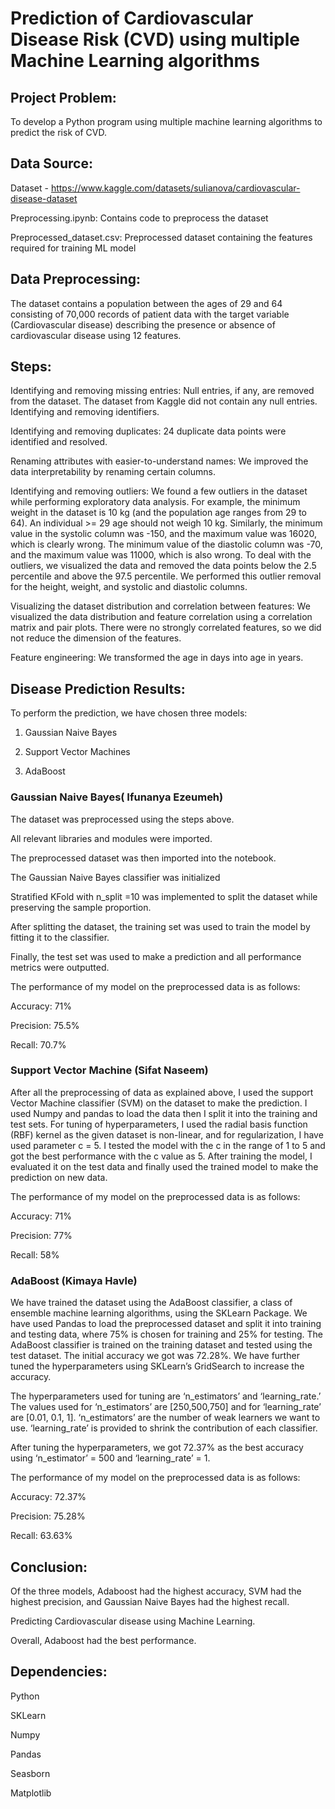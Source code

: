 # Prediction of Cardiovascular Disease Risk (CVD) using multiple Machine Learning algorithms

## Project Problem:
To develop a Python program using multiple machine learning algorithms to predict the risk of CVD.

## Data Source:
Dataset - https://www.kaggle.com/datasets/sulianova/cardiovascular-disease-dataset

Preprocessing.ipynb: Contains code to preprocess the dataset

Preprocessed_dataset.csv: Preprocessed dataset containing the features required for training ML model

## Data Preprocessing:

The dataset contains a population between the ages of 29 and 64 consisting of 70,000 records of patient data with the target variable (Cardiovascular disease) describing the presence or absence of cardiovascular disease using 12 features.

## Steps:
Identifying and removing missing entries: Null entries, if any, are removed from the dataset. The dataset from Kaggle did not contain any null entries.
Identifying and removing identifiers.

Identifying and removing duplicates: 24 duplicate data points were identified and resolved.

Renaming attributes with easier-to-understand names: We improved the data interpretability by renaming certain columns.

Identifying and removing outliers: We found a few outliers in the dataset while performing exploratory data analysis. For example, the minimum weight in the dataset is 10 kg (and the population age ranges from 29 to 64). An individual >= 29 age should not weigh 10 kg.
Similarly, the minimum value in the systolic column was -150, and the maximum value was 16020, which is clearly wrong. The minimum value of the diastolic column was -70, and the maximum value was 11000, which is also wrong.
To deal with the outliers, we visualized the data and removed the data points below the 2.5 percentile and above the 97.5 percentile. We performed this outlier removal for the height, weight, and systolic and diastolic columns.

Visualizing the dataset distribution and correlation between features: We visualized the data distribution and feature correlation using a correlation matrix and pair plots. There were no strongly correlated features, so we did not reduce the dimension of the features.

Feature engineering: We transformed the age in days into age in years.

## Disease Prediction Results: 
To perform the prediction, we have chosen three models:

1. Gaussian Naive Bayes 

2. Support Vector Machines

3. AdaBoost

### Gaussian Naive Bayes( Ifunanya Ezeumeh)
The dataset was preprocessed using the steps above. 

All relevant libraries and modules were imported.

The preprocessed dataset was then imported into the notebook.

The Gaussian Naive Bayes classifier was initialized

Stratified KFold with n_split =10 was implemented to split the dataset while preserving the sample proportion.

After splitting the dataset, the training set was used to train the model by fitting it to the classifier.

Finally, the test set was used to make a prediction and all performance metrics were outputted. 

The performance of my model on the preprocessed data is as follows:

Accuracy: 71%

Precision: 75.5%

Recall: 70.7%

### Support Vector Machine (Sifat Naseem)

After all the preprocessing of data as explained above, I used the support Vector Machine classifier (SVM) on the dataset to make the prediction. I used Numpy and pandas to load the data then I split it into the training and test sets. For tuning of hyperparameters, I used the radial basis function (RBF) kernel as the given dataset is non-linear, and for regularization, I have used parameter c = 5. I tested the model with the c in the range of 1 to 5 and got the best performance with the c value as 5. After training the model, I evaluated it on the test data and finally used the trained model to make the prediction on new data. 

The performance of my model on the preprocessed data is as follows:

Accuracy: 71%

Precision: 77%

Recall: 58%


### AdaBoost (Kimaya Havle)

We have trained the dataset using the AdaBoost classifier, a class of ensemble machine learning algorithms, using the SKLearn Package.
We have used Pandas to load the preprocessed dataset and split it into training and testing data, where 75% is chosen for training and 25% for testing.
The AdaBoost classifier is trained on the training dataset and tested using the test dataset. The initial accuracy we got was 72.28%. We have further tuned the hyperparameters using SKLearn’s GridSearch to increase the accuracy. 

The hyperparameters used for tuning are ‘n_estimators’ and ‘learning_rate.’ The values used for ‘n_estimators’ are [250,500,750] and for ‘learning_rate’ are [0.01, 0.1, 1]. ‘n_estimators’ are the number of weak learners we want to use. ‘learning_rate’ is provided to shrink the contribution of each classifier. 

After tuning the hyperparameters, we got 72.37% as the best accuracy using ‘n_estimator’ = 500 and ‘learning_rate’ = 1. 

The performance of my model on the preprocessed data is as follows:

Accuracy: 72.37%

Precision: 75.28%

Recall: 63.63%

## Conclusion:

Of the three models, Adaboost had the highest accuracy, SVM had the highest precision, and Gaussian Naive Bayes had the highest recall. 

Predicting Cardiovascular disease using Machine Learning. 

Overall, Adaboost had the best performance.




## Dependencies:


Python

SKLearn

Numpy

Pandas

Seasborn

Matplotlib
